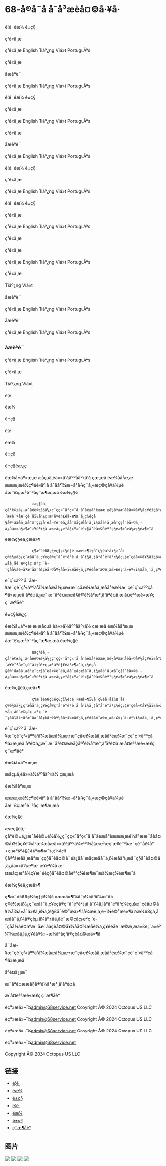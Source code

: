# 68-å®å¨å å¯å³æèå¤©å·¥å·

é¦é  
éæ¼ 
é±ç§ 


ç¹é«ä¸­æ 



ç¹é«ä¸­æ
English
Tiáº¿ng Viá»t
PortuguÃªs





ç¹é«ä¸­æ  
                    





åæèªè¨

ç¹é«ä¸­æ
English
Tiáº¿ng Viá»t
PortuguÃªs

é¦é  
éæ¼ 
é±ç§ 


ç¹é«ä¸­æ 



ç¹é«ä¸­æ
English
Tiáº¿ng Viá»t
PortuguÃªs





ç¹é«ä¸­æ  
                    





åæèªè¨

ç¹é«ä¸­æ
English
Tiáº¿ng Viá»t
PortuguÃªs

é¦é  
éæ¼ 
é±ç§ 


ç¹é«ä¸­æ 



ç¹é«ä¸­æ
English
Tiáº¿ng Viá»t
PortuguÃªs

é¦é  
éæ¼ 
é±ç§ 


ç¹é«ä¸­æ 



ç¹é«ä¸­æ
English
Tiáº¿ng Viá»t
PortuguÃªs

ç¹é«ä¸­æ

ç¹é«ä¸­æ

ç¹é«ä¸­æ
English
Tiáº¿ng Viá»t
PortuguÃªs

ç¹é«ä¸­æ

Tiáº¿ng Viá»t

åæèªè¨

ç¹é«ä¸­æ
English
Tiáº¿ng Viá»t
PortuguÃªs

åæèªè¨

ç¹é«ä¸­æ
English
Tiáº¿ng Viá»t
PortuguÃªs

### åæèªè¨

ç¹é«ä¸­æ
English
Tiáº¿ng Viá»t
PortuguÃªs

ç¹é«ä¸­æ

Tiáº¿ng Viá»t

é¦é 

éæ¼

é±ç§

é¦é 

éæ¼

é±ç§

é±ç§èæ¿ç­

éæ¼å±äº«æ¸æ
æåçµä¸èä»»ä½äººåäº«ä½ çæ¸æã 
éæ¼å­å²æ¸æ
æææ¸æé½ç¶éé«åº¦å å¯å­å²ï¼æ¬å°å·¥ç¨å¸«æç©çå¥ä¾µèåæ¨£ç¡æ³è¨ªåç¨æ¶æ¸æã 
éæ¼ç§è

                ææç§èä¸­çå°è©±ä¿¡æ¯åéè©±é½ä½¿ç¨çç«¯å°ç«¯å å¯ãéæå³èæææ¸æé½åªææ¨åèå¤©å¥½åç¥éï¼å°æ¼æåæä»»ä½äººä¾èªªï¼å¦ææ²æç´æ¥è¨ªåæ¨çè¨­åï¼å°±ç¡æ³äºè§£éäºæ¶æ¯ä¸­ç¼éçå§å®¹ãæåä¸æå°æ¨çç§å¯èå¤©è¨éä¿å­å¨æåçæåå¨ä¸ï¼æåä¹ä¸æå¨ç§å¯èå¤©ä¸­ä¿å­ä»»ä½æ¶æ¯æ¥èªï¼å æ­¤æåç¡æ³å¾ç¥æ¨ééç§å¯èå¤©åèª°ç¼éæ¶æ¯æä½æç¼éæ¶æ¯ã
            
éæ¼ç§èä¸­çæä»¶

                ç¶æ¨éé68ç¼éç§çï¼è¦é »ææä»¶ï¼å¨ç¼éä¹åï¼æ¯åé ç®é½æä½¿ç¨æåå¨ä¸ç¥éçå®ç¨å¯é°é²è¡å å¯ï¼ä¸¦å°å¯é°ä¹ç¼éçµ¦æ¨çèå¤©å¥½åï¼ä»å¯ä»¥ä¸è¼ä¸¦è§£å¯è©²æä»¶ãå¾æè¡ä¸è¬ï¼è©²æä»¶ä½æ¼68çä¸åæåå¨ä¸ï¼å®çèµ·ä¾å°±åä¸åé¨æ©çãç¡æ³ç ´è­¯çåå¾ãé¤äºæ¨åæ¨ââçèå¤©å¥½åå¤ï¼æåé½ä¸ç¥ééåé¨æ©æ¸æä»£è¡¨ä»éº¼ï¼æåä¸¦ä¸ç¥éå®å±¬æ¼åªåç¹å®çèå¤©æä»¶ã
            
è¯ç¹«äºº
å¨åæ­¥æ¨çè¯ç¹«äººä¹åï¼æåæå¾µæ±æ¨çåæï¼æåä¸æå­å²éæ¼æ¨çè¯ç¹«äººçå¶ä»æ¸æã 
åªé¤ä¿¡æ¯
æ¨åªé¤ææå§å®¹é½å°æ°¸ä¹åªé¤ã
æ´å¤èªªæè«æ¥ç ç¨æ¶åè­°

é±ç§èæ¿ç­

éæ¼å±äº«æ¸æ
æåçµä¸èä»»ä½äººåäº«ä½ çæ¸æã 
éæ¼å­å²æ¸æ
æææ¸æé½ç¶éé«åº¦å å¯å­å²ï¼æ¬å°å·¥ç¨å¸«æç©çå¥ä¾µèåæ¨£ç¡æ³è¨ªåç¨æ¶æ¸æã 
éæ¼ç§è

                ææç§èä¸­çå°è©±ä¿¡æ¯åéè©±é½ä½¿ç¨çç«¯å°ç«¯å å¯ãéæå³èæææ¸æé½åªææ¨åèå¤©å¥½åç¥éï¼å°æ¼æåæä»»ä½äººä¾èªªï¼å¦ææ²æç´æ¥è¨ªåæ¨çè¨­åï¼å°±ç¡æ³äºè§£éäºæ¶æ¯ä¸­ç¼éçå§å®¹ãæåä¸æå°æ¨çç§å¯èå¤©è¨éä¿å­å¨æåçæåå¨ä¸ï¼æåä¹ä¸æå¨ç§å¯èå¤©ä¸­ä¿å­ä»»ä½æ¶æ¯æ¥èªï¼å æ­¤æåç¡æ³å¾ç¥æ¨ééç§å¯èå¤©åèª°ç¼éæ¶æ¯æä½æç¼éæ¶æ¯ã
            
éæ¼ç§èä¸­çæä»¶

                ç¶æ¨éé68ç¼éç§çï¼è¦é »ææä»¶ï¼å¨ç¼éä¹åï¼æ¯åé ç®é½æä½¿ç¨æåå¨ä¸ç¥éçå®ç¨å¯é°é²è¡å å¯ï¼ä¸¦å°å¯é°ä¹ç¼éçµ¦æ¨çèå¤©å¥½åï¼ä»å¯ä»¥ä¸è¼ä¸¦è§£å¯è©²æä»¶ãå¾æè¡ä¸è¬ï¼è©²æä»¶ä½æ¼68çä¸åæåå¨ä¸ï¼å®çèµ·ä¾å°±åä¸åé¨æ©çãç¡æ³ç ´è­¯çåå¾ãé¤äºæ¨åæ¨ââçèå¤©å¥½åå¤ï¼æåé½ä¸ç¥ééåé¨æ©æ¸æä»£è¡¨ä»éº¼ï¼æåä¸¦ä¸ç¥éå®å±¬æ¼åªåç¹å®çèå¤©æä»¶ã
            
è¯ç¹«äºº
å¨åæ­¥æ¨çè¯ç¹«äººä¹åï¼æåæå¾µæ±æ¨çåæï¼æåä¸æå­å²éæ¼æ¨çè¯ç¹«äººçå¶ä»æ¸æã 
åªé¤ä¿¡æ¯
æ¨åªé¤ææå§å®¹é½å°æ°¸ä¹åªé¤ã
æ´å¤èªªæè«æ¥ç ç¨æ¶åè­°

éæ¼å±äº«æ¸æ

æåçµä¸èä»»ä½äººåäº«ä½ çæ¸æã

éæ¼å­å²æ¸æ

æææ¸æé½ç¶éé«åº¦å å¯å­å²ï¼æ¬å°å·¥ç¨å¸«æç©çå¥ä¾µèåæ¨£ç¡æ³è¨ªåç¨æ¶æ¸æã

éæ¼ç§è

ææç§èä¸­çå°è©±ä¿¡æ¯åéè©±é½ä½¿ç¨çç«¯å°ç«¯å å¯ãéæå³èæææ¸æé½åªææ¨åèå¤©å¥½åç¥éï¼å°æ¼æåæä»»ä½äººä¾èªªï¼å¦ææ²æç´æ¥è¨ªåæ¨çè¨­åï¼å°±ç¡æ³äºè§£éäºæ¶æ¯ä¸­ç¼éçå§å®¹ãæåä¸æå°æ¨çç§å¯èå¤©è¨éä¿å­å¨æåçæåå¨ä¸ï¼æåä¹ä¸æå¨ç§å¯èå¤©ä¸­ä¿å­ä»»ä½æ¶æ¯æ¥èªï¼å æ­¤æåç¡æ³å¾ç¥æ¨ééç§å¯èå¤©åèª°ç¼éæ¶æ¯æä½æç¼éæ¶æ¯ã

éæ¼ç§èä¸­çæä»¶

ç¶æ¨éé68ç¼éç§çï¼è¦é »ææä»¶ï¼å¨ç¼éä¹åï¼æ¯åé ç®é½æä½¿ç¨æåå¨ä¸ç¥éçå®ç¨å¯é°é²è¡å å¯ï¼ä¸¦å°å¯é°ä¹ç¼éçµ¦æ¨çèå¤©å¥½åï¼ä»å¯ä»¥ä¸è¼ä¸¦è§£å¯è©²æä»¶ãå¾æè¡ä¸è¬ï¼è©²æä»¶ä½æ¼68çä¸åæåå¨ä¸ï¼å®çèµ·ä¾å°±åä¸åé¨æ©çãç¡æ³ç ´è­¯çåå¾ãé¤äºæ¨åæ¨ââçèå¤©å¥½åå¤ï¼æåé½ä¸ç¥ééåé¨æ©æ¸æä»£è¡¨ä»éº¼ï¼æåä¸¦ä¸ç¥éå®å±¬æ¼åªåç¹å®çèå¤©æä»¶ã

å¨åæ­¥æ¨çè¯ç¹«äººä¹åï¼æåæå¾µæ±æ¨çåæï¼æåä¸æå­å²éæ¼æ¨çè¯ç¹«äººçå¶ä»æ¸æã

åªé¤ä¿¡æ¯

æ¨åªé¤ææå§å®¹é½å°æ°¸ä¹åªé¤ã

æ´å¤èªªæè«æ¥ç ç¨æ¶åè­°

èç³»æä»¬ï¼admin@68service.net
Copyright Â© 2024 Octopus US LLC

èç³»æä»¬ï¼admin@68service.net
Copyright Â© 2024 Octopus US LLC

èç³»æä»¬ï¼admin@68service.net
Copyright Â© 2024 Octopus US LLC

èç³»æä»¬ï¼admin@68service.net

Copyright Â© 2024 Octopus US LLC


## 链接

- [é¦é ](./index.html)
- [éæ¼](./about.html)
- [é±ç§](./privacy.html)
- [é¦é ](./index.html)
- [éæ¼](./about.html)
- [é±ç§](./privacy.html)
- [ç¨æ¶åè­°](./agreement.html)

## 图片

![](../images/logo.png)
![](../images/language.png)
![](../images/language.png)
![](../images/footer-logo.png)